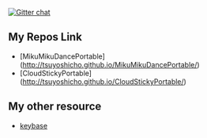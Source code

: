 [![Gitter chat](https://badges.gitter.im/tsuyoshicho/tsuyoshicho.github.com.png)](https://gitter.im/tsuyoshicho/tsuyoshicho.github.com)

My Repos Link
-------------

* [MikuMikuDancePortable] (http://tsuyoshicho.github.io/MikuMikuDancePortable/)
* [CloudStickyPortable] (http://tsuyoshicho.github.io/CloudStickyPortable/)

My other resource
-----------------
* [keybase](http://tsuyoshicho.github.io/keybase.txt)

